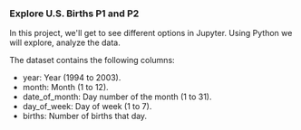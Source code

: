 ### Explore U.S. Births P1 and P2

In this project, we'll get to see different options in Jupyter. Using Python we will explore, analyze the data.

The dataset contains the following columns:

- year: Year (1994 to 2003).
- month: Month (1 to 12).
- date_of_month: Day number of the month (1 to 31).
- day_of_week: Day of week (1 to 7).
- births: Number of births that day.